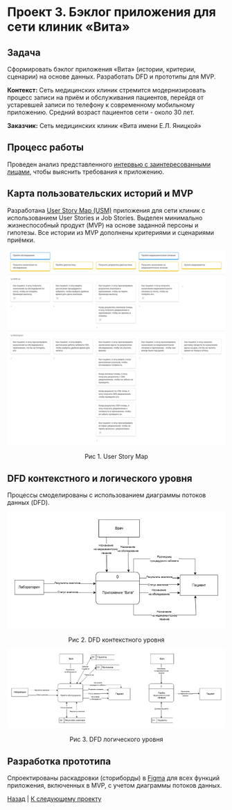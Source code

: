 
# Проект 3. Бэклог приложения для сети клиник «Вита»

## Задача
Сформировать бэклог приложения «Вита» (истории, критерии, сценарии) на основе данных. Разработать DFD и прототипы для MVP.

**Контекст:** Сеть медицинских клиник стремится модернизировать процесс записи на приём и обслуживания пациентов, перейдя от устаревшей записи по телефону к современному мобильному приложению. Средний возраст пациентов сети - около 30 лет.

**Заказчик:** Сеть медицинских клиник «Вита имени Е.Л. Яницкой»


## Процесс работы
Проведен анализ представленного [интервью с заинтересованными лицами](https://docs.google.com/document/d/1b7H7gjFM9S4tUDTobeHmMZrGOxpxNHOEfUj0dI7fHwo/edit?usp=sharing), чтобы выяснить требования к приложению.

## Карта пользовательских историй и MVP

Разработана [User Story Map (USM)](https://miro.com/app/board/uXjVJGSqfkM=/?share_link_id=656721260861) приложения для сети клиник с использованием User Stories и Job Stories. Выделен минимально жизнеспособный продукт (MVP) на основе заданной персоны и гипотезы.
Все истории из MVP дополнены критериями и сценариями приёмки.

![User Story Map](https://github.com/Khalidov-GV/practicum/blob/main/project_3/User%20Story%20Map.png)
<p align="center">Рис 1. User Story Map </p>

## DFD контекстного и логического уровня

Процессы смоделированы с использованием диаграммы потоков данных (DFD).

![Обновленная диаграмма UML](https://github.com/Khalidov-GV/practicum/blob/main/project_3/DFD%20контекстная%20клиника.png)
<p align="center">Рис 2. DFD контекстного уровня </p>

![Обновленная диаграмма UML](https://github.com/Khalidov-GV/practicum/blob/main/project_3/DFD%20логическая%20клиника.png)
<p align="center">Рис 3. DFD логического уровня </p>

## Разработка прототипа

Спроектированы раскадровки (сториборды) в [Figma](https://www.figma.com/design/1ilOhlo0WLb3IYtEh7vnsl/%D0%9F%D1%80%D0%BE%D1%82%D0%BE%D1%82%D0%B8%D0%BF%D1%8B--%D0%9C%D0%BE%D0%B7%D0%B3%D0%BE%D0%BB%D0%BE%D0%BC%D1%8B-?node-id=0-1&m=dev&t=r9lzciXEAP3xpeGx-1) для всех функций приложения, включенных в MVP, с учетом диаграммы потоков данных.

[Назад](https://github.com/Khalidov-GV/practicum/blob/main/task_1/task_1.md) | [К следующему проекту](https://github.com/Khalidov-GV/practicum/blob/main/project_4/project_4.md)
